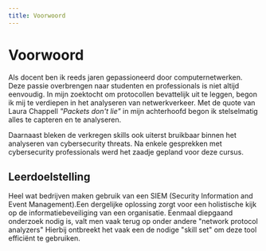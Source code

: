 ```yaml
---
title: Voorwoord
---
```


# Voorwoord

Als docent ben ik reeds jaren gepassioneerd door computernetwerken. Deze passie overbrengen naar studenten en professionals is niet altijd eenvoudig. In mijn zoektocht om protocollen bevattelijk uit te leggen, begon ik mij te verdiepen in het analyseren van netwerkverkeer. Met de quote van Laura Chappell _"Packets don't lie"_ in mijn achterhoofd begon ik stelselmatig alles te capteren en te analyseren.

Daarnaast bleken de verkregen skills ook uiterst bruikbaar binnen het analyseren van cybersecurity threats. Na enkele gesprekken met cybersecurity professionals werd het zaadje gepland voor deze cursus.

## Leerdoelstelling

Heel wat bedrijven maken gebruik van een SIEM (Security Information and Event Management).Een dergelijke oplossing zorgt voor een holistische kijk op de informatiebeveiliging van een organisatie. Eenmaal diepgaand onderzoek nodig is, valt men vaak terug op onder andere "network protocol analyzers" Hierbij ontbreekt het vaak een de nodige "skill set" om deze tool efficiënt te gebruiken.
